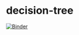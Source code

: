 # decision-tree
[![Binder](https://mybinder.org/badge_logo.svg)](https://mybinder.org/v2/gh/lucasbxyz/decision-tree/HEAD)
